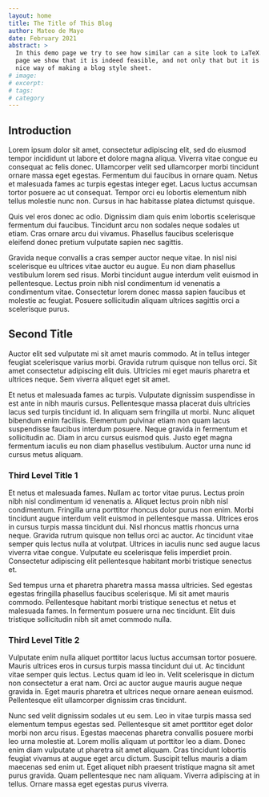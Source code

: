 ```yaml
---
layout: home
title: The Title of This Blog
author: Mateo de Mayo
date: February 2021
abstract: >
  In this demo page we try to see how similar can a site look to LaTeX. In this
  page we show that it is indeed feasible, and not only that but it is a
  nice way of making a blog style sheet.
# image:
# excerpt:
# tags:
# category
---
```


## Introduction

Lorem ipsum dolor sit amet, consectetur adipiscing elit, sed do eiusmod tempor
incididunt ut labore et dolore magna aliqua. Viverra vitae congue eu consequat
ac felis donec. Ullamcorper velit sed ullamcorper morbi tincidunt ornare massa
eget egestas. Fermentum dui faucibus in ornare quam. Netus et malesuada fames ac
turpis egestas integer eget. Lacus luctus accumsan tortor posuere ac ut
consequat. Tempor orci eu lobortis elementum nibh tellus molestie nunc non.
Cursus in hac habitasse platea dictumst quisque.

Quis vel eros donec ac odio. Dignissim diam quis enim lobortis scelerisque
fermentum dui faucibus. Tincidunt arcu non sodales neque sodales ut etiam. Cras
ornare arcu dui vivamus. Phasellus faucibus scelerisque eleifend donec pretium
vulputate sapien nec sagittis.

Gravida neque convallis a cras semper auctor neque vitae. In nisl nisi
scelerisque eu ultrices vitae auctor eu augue. Eu non diam phasellus vestibulum
lorem sed risus. Morbi tincidunt augue interdum velit euismod in pellentesque.
Lectus proin nibh nisl condimentum id venenatis a condimentum vitae. Consectetur
lorem donec massa sapien faucibus et molestie ac feugiat. Posuere sollicitudin
aliquam ultrices sagittis orci a scelerisque purus.

## Second Title

Auctor elit sed vulputate mi sit amet mauris commodo. At in tellus integer
feugiat scelerisque varius morbi. Gravida rutrum quisque non tellus orci. Sit
amet consectetur adipiscing elit duis. Ultricies mi eget mauris pharetra et
ultrices neque. Sem viverra aliquet eget sit amet.

Et netus et malesuada fames
ac turpis. Vulputate dignissim suspendisse in est ante in nibh mauris cursus.
Pellentesque massa placerat duis ultricies lacus sed turpis tincidunt id. In
aliquam sem fringilla ut morbi. Nunc aliquet bibendum enim facilisis. Elementum
pulvinar etiam non quam lacus suspendisse faucibus interdum posuere. Neque
gravida in fermentum et sollicitudin ac. Diam in arcu cursus euismod quis. Justo
eget magna fermentum iaculis eu non diam phasellus vestibulum. Auctor urna nunc
id cursus metus aliquam.

### Third Level Title 1

Et netus et malesuada fames. Nullam ac tortor vitae purus. Lectus proin nibh
nisl condimentum id venenatis a. Aliquet lectus proin nibh nisl condimentum.
Fringilla urna porttitor rhoncus dolor purus non enim. Morbi tincidunt augue
interdum velit euismod in pellentesque massa. Ultrices eros in cursus turpis
massa tincidunt dui. Nisl rhoncus mattis rhoncus urna neque. Gravida rutrum
quisque non tellus orci ac auctor. Ac tincidunt vitae semper quis lectus nulla
at volutpat. Ultrices in iaculis nunc sed augue lacus viverra vitae congue.
Vulputate eu scelerisque felis imperdiet proin. Consectetur adipiscing elit
pellentesque habitant morbi tristique senectus et.

Sed tempus urna et pharetra pharetra massa massa ultricies. Sed egestas egestas
fringilla phasellus faucibus scelerisque. Mi sit amet mauris commodo.
Pellentesque habitant morbi tristique senectus et netus et malesuada fames. In
fermentum posuere urna nec tincidunt. Elit duis tristique sollicitudin nibh sit
amet commodo nulla.

### Third Level Title 2

Vulputate enim nulla aliquet porttitor lacus luctus accumsan
tortor posuere. Mauris ultrices eros in cursus turpis massa tincidunt dui ut. Ac
tincidunt vitae semper quis lectus. Lectus quam id leo in. Velit scelerisque in
dictum non consectetur a erat nam. Orci ac auctor augue mauris augue neque
gravida in. Eget mauris pharetra et ultrices neque ornare aenean euismod.
Pellentesque elit ullamcorper dignissim cras tincidunt.

Nunc sed velit dignissim sodales ut eu sem. Leo in vitae turpis massa sed
elementum tempus egestas sed. Pellentesque sit amet porttitor eget dolor morbi
non arcu risus. Egestas maecenas pharetra convallis posuere morbi leo urna
molestie at. Lorem mollis aliquam ut porttitor leo a diam. Donec enim diam
vulputate ut pharetra sit amet aliquam. Cras tincidunt lobortis feugiat vivamus
at augue eget arcu dictum. Suscipit tellus mauris a diam maecenas sed enim ut.
Eget aliquet nibh praesent tristique magna sit amet purus gravida. Quam
pellentesque nec nam aliquam. Viverra adipiscing at in tellus. Ornare massa eget
egestas purus viverra.
